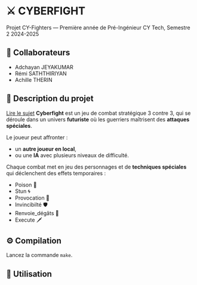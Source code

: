 # ⚔️ CYBERFIGHT
Projet CY-Fighters — Première année de Pré-Ingénieur CY Tech, Semestre 2 2024-2025

## 👥 Collaborateurs
- Adchayan JEYAKUMAR
- Rémi SATHTHIRIYAN
- Achille THERIN

## 📄 Description du projet 
[Lire le sujet](./Projet_CY-Fighters_preing1_2024_2025_v1.0.pdf)
**Cyberfight** est un jeu de combat stratégique 3 contre 3, qui se déroule dans un univers **futuriste** où les guerriers maîtrisent des **attaques spéciales**.

Le joueur peut affronter :
- un **autre joueur en local**,  
- ou une **IA** avec plusieurs niveaux de difficulté.

Chaque combat met en jeu des personnages et de **techniques spéciales** qui déclenchent des effets temporaires :
- Poison 🐍
- Stun 🌀
- Provocation 💢
- Invincibilté 🛡
- Renvoie_dégâts 🦔
- Execute 🗡

## ⚙️ Compilation
Lancez la commande `make`.

## 🧪 Utilisation


